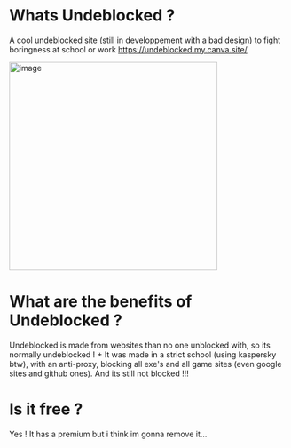 # Whats Undeblocked ?
A cool undeblocked site (still in developpement with a bad design) to fight boringness at school or work
https://undeblocked.my.canva.site/

<img width="375" alt="image" src="https://github.com/DarkMRT/Undeblocked/assets/122311693/8067c620-294b-4ffb-ab2f-d88d2491bc93">


# What are the benefits of Undeblocked ?
Undeblocked is made from websites than no one unblocked with, so its normally undeblocked ! + It was made in a strict school (using kaspersky btw), with an anti-proxy, blocking all exe's and all game sites (even google sites and github ones). And its still not blocked !!!
# Is it free ?
Yes ! It has a premium but i think im gonna remove it...
